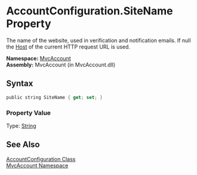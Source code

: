 AccountConfiguration.SiteName Property
======================================
The name of the website, used in verification and notification emails. If null the [Host][1] of the current HTTP request URL is used.

**Namespace:** [MvcAccount][2]  
**Assembly:** MvcAccount (in MvcAccount.dll)

Syntax
------

```csharp
public string SiteName { get; set; }
```

### Property Value
Type: [String][3]

See Also
--------
[AccountConfiguration Class][4]  
[MvcAccount Namespace][2]  

[1]: http://msdn.microsoft.com/en-us/library/kx8cbz3x
[2]: ../README.md
[3]: http://msdn.microsoft.com/en-us/library/s1wwdcbf
[4]: README.md